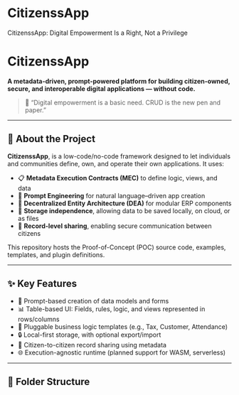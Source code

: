 # CitizenssApp
CitizenssApp: Digital Empowerment Is a Right, Not a Privilege

# CitizenssApp

**A metadata-driven, prompt-powered platform for building citizen-owned, secure, and interoperable digital applications — without code.**

> 🚀 “Digital empowerment is a basic need. CRUD is the new pen and paper.”

---

## 📌 About the Project

**CitizenssApp**, is a low-code/no-code framework designed to let individuals and communities define, own, and operate their own applications. It uses:

- 📋 **Metadata Execution Contracts (MEC)** to define logic, views, and data
- 💬 **Prompt Engineering** for natural language–driven app creation
- 🧱 **Decentralized Entity Architecture (DEA)** for modular ERP components
- 🔐 **Storage independence**, allowing data to be saved locally, on cloud, or as files
- 🔄 **Record-level sharing**, enabling secure communication between citizens

This repository hosts the Proof-of-Concept (POC) source code, examples, templates, and plugin definitions.

---

## ✨ Key Features

- 🧠 Prompt-based creation of data models and forms
- 📊 Table-based UI: Fields, rules, logic, and views represented in rows/columns
- 🔧 Pluggable business logic templates (e.g., Tax, Customer, Attendance)
- 🔒 Local-first storage, with optional export/import
- 🤝 Citizen-to-citizen record sharing using metadata
- 🌐 Execution-agnostic runtime (planned support for WASM, serverless)

---

## 📁 Folder Structure



